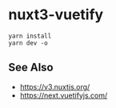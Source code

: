 # nuxt3-vuetify

```
yarn install
yarn dev -o
```

## See Also

* https://v3.nuxtjs.org/
* https://next.vuetifyjs.com/
